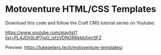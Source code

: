 # Motoventure HTML/CSS Templates

Download this code and follow the Craft CMS tutorial series on Youtube:

https://www.youtube.com/playlist?list=PL4JDh0LtP7jqO_IsfzVDNGRKkkbXmrSFZ

Preview: https://lukepeters.tech/motoventure-templates/

